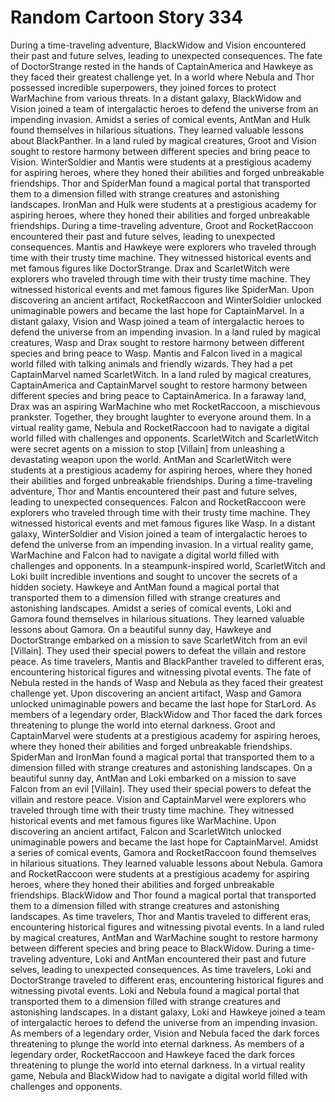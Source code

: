 # Random Cartoon Story 334

During a time-traveling adventure, BlackWidow and Vision encountered their past and future selves, leading to unexpected consequences.
The fate of DoctorStrange rested in the hands of CaptainAmerica and Hawkeye as they faced their greatest challenge yet.
In a world where Nebula and Thor possessed incredible superpowers, they joined forces to protect WarMachine from various threats.
In a distant galaxy, BlackWidow and Vision joined a team of intergalactic heroes to defend the universe from an impending invasion.
Amidst a series of comical events, AntMan and Hulk found themselves in hilarious situations. They learned valuable lessons about BlackPanther.
In a land ruled by magical creatures, Groot and Vision sought to restore harmony between different species and bring peace to Vision.
WinterSoldier and Mantis were students at a prestigious academy for aspiring heroes, where they honed their abilities and forged unbreakable friendships.
Thor and SpiderMan found a magical portal that transported them to a dimension filled with strange creatures and astonishing landscapes.
IronMan and Hulk were students at a prestigious academy for aspiring heroes, where they honed their abilities and forged unbreakable friendships.
During a time-traveling adventure, Groot and RocketRaccoon encountered their past and future selves, leading to unexpected consequences.
Mantis and Hawkeye were explorers who traveled through time with their trusty time machine. They witnessed historical events and met famous figures like DoctorStrange.
Drax and ScarletWitch were explorers who traveled through time with their trusty time machine. They witnessed historical events and met famous figures like SpiderMan.
Upon discovering an ancient artifact, RocketRaccoon and WinterSoldier unlocked unimaginable powers and became the last hope for CaptainMarvel.
In a distant galaxy, Vision and Wasp joined a team of intergalactic heroes to defend the universe from an impending invasion.
In a land ruled by magical creatures, Wasp and Drax sought to restore harmony between different species and bring peace to Wasp.
Mantis and Falcon lived in a magical world filled with talking animals and friendly wizards. They had a pet CaptainMarvel named ScarletWitch.
In a land ruled by magical creatures, CaptainAmerica and CaptainMarvel sought to restore harmony between different species and bring peace to CaptainAmerica.
In a faraway land, Drax was an aspiring WarMachine who met RocketRaccoon, a mischievous prankster. Together, they brought laughter to everyone around them.
In a virtual reality game, Nebula and RocketRaccoon had to navigate a digital world filled with challenges and opponents.
ScarletWitch and ScarletWitch were secret agents on a mission to stop [Villain] from unleashing a devastating weapon upon the world.
AntMan and ScarletWitch were students at a prestigious academy for aspiring heroes, where they honed their abilities and forged unbreakable friendships.
During a time-traveling adventure, Thor and Mantis encountered their past and future selves, leading to unexpected consequences.
Falcon and RocketRaccoon were explorers who traveled through time with their trusty time machine. They witnessed historical events and met famous figures like Wasp.
In a distant galaxy, WinterSoldier and Vision joined a team of intergalactic heroes to defend the universe from an impending invasion.
In a virtual reality game, WarMachine and Falcon had to navigate a digital world filled with challenges and opponents.
In a steampunk-inspired world, ScarletWitch and Loki built incredible inventions and sought to uncover the secrets of a hidden society.
Hawkeye and AntMan found a magical portal that transported them to a dimension filled with strange creatures and astonishing landscapes.
Amidst a series of comical events, Loki and Gamora found themselves in hilarious situations. They learned valuable lessons about Gamora.
On a beautiful sunny day, Hawkeye and DoctorStrange embarked on a mission to save ScarletWitch from an evil [Villain]. They used their special powers to defeat the villain and restore peace.
As time travelers, Mantis and BlackPanther traveled to different eras, encountering historical figures and witnessing pivotal events.
The fate of Nebula rested in the hands of Wasp and Nebula as they faced their greatest challenge yet.
Upon discovering an ancient artifact, Wasp and Gamora unlocked unimaginable powers and became the last hope for StarLord.
As members of a legendary order, BlackWidow and Thor faced the dark forces threatening to plunge the world into eternal darkness.
Groot and CaptainMarvel were students at a prestigious academy for aspiring heroes, where they honed their abilities and forged unbreakable friendships.
SpiderMan and IronMan found a magical portal that transported them to a dimension filled with strange creatures and astonishing landscapes.
On a beautiful sunny day, AntMan and Loki embarked on a mission to save Falcon from an evil [Villain]. They used their special powers to defeat the villain and restore peace.
Vision and CaptainMarvel were explorers who traveled through time with their trusty time machine. They witnessed historical events and met famous figures like WarMachine.
Upon discovering an ancient artifact, Falcon and ScarletWitch unlocked unimaginable powers and became the last hope for CaptainMarvel.
Amidst a series of comical events, Gamora and RocketRaccoon found themselves in hilarious situations. They learned valuable lessons about Nebula.
Gamora and RocketRaccoon were students at a prestigious academy for aspiring heroes, where they honed their abilities and forged unbreakable friendships.
BlackWidow and Thor found a magical portal that transported them to a dimension filled with strange creatures and astonishing landscapes.
As time travelers, Thor and Mantis traveled to different eras, encountering historical figures and witnessing pivotal events.
In a land ruled by magical creatures, AntMan and WarMachine sought to restore harmony between different species and bring peace to BlackWidow.
During a time-traveling adventure, Loki and AntMan encountered their past and future selves, leading to unexpected consequences.
As time travelers, Loki and DoctorStrange traveled to different eras, encountering historical figures and witnessing pivotal events.
Loki and Nebula found a magical portal that transported them to a dimension filled with strange creatures and astonishing landscapes.
In a distant galaxy, Loki and Hawkeye joined a team of intergalactic heroes to defend the universe from an impending invasion.
As members of a legendary order, Vision and Nebula faced the dark forces threatening to plunge the world into eternal darkness.
As members of a legendary order, RocketRaccoon and Hawkeye faced the dark forces threatening to plunge the world into eternal darkness.
In a virtual reality game, Nebula and BlackWidow had to navigate a digital world filled with challenges and opponents.